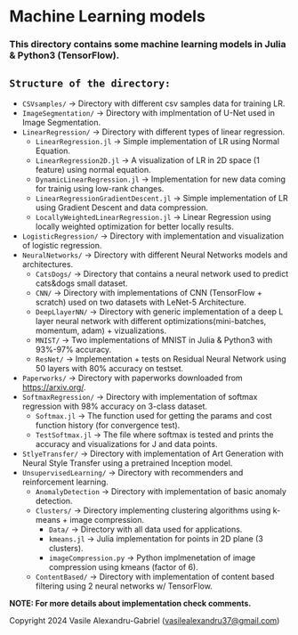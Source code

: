 # Machine Learning models

### This directory contains some machine learning models in Julia & Python3 (TensorFlow).

## `Structure of the directory:`
  * `CSVsamples/` -> Directory with different csv samples data for training LR. 
  * `ImageSegmentation/` -> Directory with implmentation of U-Net used in Image Segmentation.
  * `LinearRegression/` -> Directory with different types of linear regression.
    * `LinearRegression.jl` -> Simple implementation of LR using Normal Equation.
    * `LinearRegression2D.jl` -> A visualization of LR in 2D space (1 feature) using normal equation.
    * `DynamicLinearRegression.jl` -> Implementation for new data coming for trainig using low-rank changes.
    * `LinearRegressionGradientDescent.jl` -> Simple implementation of LR using Gradient Descent and data compression.
    * `LocallyWeightedLinearRegression.jl` -> Linear Regression using locally weighted optimization for better locally results.
  * `LogisticRegression/` -> Directory with implementation and visualization of logistic regression.
  * `NeuralNetworks/` -> Directory with different Neural Networks models and architectures.
    * `CatsDogs/` -> Directory that contains a neural network used to predict cats&dogs small dataset.
    * `CNN/` ->  Directory with implementations of CNN (TensorFlow + scratch) used on two datasets with LeNet-5 Architecture.
    * `DeepLlayerNN/` -> Directory with generic implementation of a deep L layer neural network with different optimizations(mini-batches, momentum, adam) + vizualizations.
    * `MNIST/` -> Two implementations of MNIST in Julia & Python3 with 93%-97% accuracy.
    * `ResNet/` -> Implementation + tests on Residual Neural Network using 50 layers with 80% accuracy on testset.
  * `Paperworks/` -> Directory with paperworks downloaded from https://arxiv.org/.
  * `SoftmaxRegression/` -> Directory with implementation of softmax regression with 98% accuracy on 3-class dataset.
    * `Softmax.jl` -> The function used for getting the params and cost function history (for convergence test).
    * `TestSoftmax.jl` -> The file where softmax is tested and prints the accuracy and visualizations for J and data points.
  * `StlyeTransfer/` -> Directory with implementation of Art Generation with Neural Style Transfer using a pretrained Inception model.
  * `UnsupervisedLearning/` -> Directory with recommenders and reinforcement learning.
    * `AnomalyDetection` -> Directory with implementation of basic anomaly detection.
    * `Clusters/` -> Directory implementing clustering algorithms using k-means + image compression.
      * `Data/` -> Directory with all data used for applications.
      * `kmeans.jl` -> Julia implementation for points in 2D plane (3 clusters).
      * `imageCompression.py` -> Python implmenetation of image compression using kmeans (factor of 6).
    * `ContentBased/` -> Directory with implementation of content based filtering using 2 neural networks w/ TensorFlow.
    

**NOTE: For more details about implementation check comments.**

Copyright 2024 Vasile Alexandru-Gabriel (vasilealexandru37@gmail.com)
